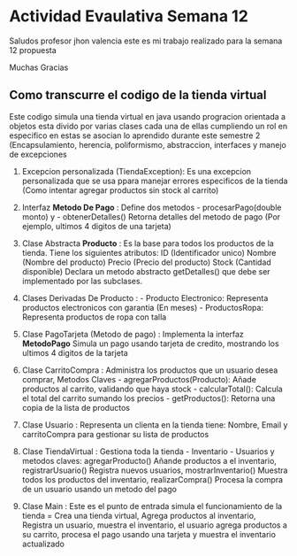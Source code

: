 # Actividad Evaulativa Semana 12

Saludos profesor jhon valencia este es mi trabajo realizado para la semana 12 propuesta 

Muchas Gracias 


## Como transcurre el codigo de la tienda virtual

Este codigo simula una tienda virtual en java usando progracion orientada a objetos esta divido por varias clases cada una de ellas cumpliendo un rol en especifico en estas se asocian lo aprendido durante este semestre 2 (Encapsulamiento, herencia, poliformismo, abstraccion, interfaces y manejo de excepciones

1. Excepcion personalizada (TiendaException): Es una excepcion personalizada que se usa ppara manejar errores especificos de la tienda (Como intentar agregar productos sin stock al carrito)

2. Interfaz **Metodo De Pago** : Define dos metodos - procesarPago(double monto) y - obtenerDetalles() Retorna detalles del metodo de pago (Por ejemplo, ultimos 4 digitos de una tarjeta)

3. Clase Abstracta **Producto** : Es la base para todos los productos de la tienda. Tiene los siguientes atributos: ID (Identificador unico) Nombre (Nombre del producto) Precio (Precio del producto) Stock (Cantidad disponible) Declara un metodo abstracto getDetalles() que debe ser implementado por las subclases.

4. Clases Derivadas De Producto : - Producto Electronico: Representa productos electronicos con garantia (En meses) - ProductosRopa: Representa productos de ropa con talla

5. Clase PagoTarjeta (Metodo de pago) : Implementa la interfaz **MetodoPago** Simula un pago usando tarjeta de credito, mostrando los ultimos 4 digitos de la tarjeta 

6. Clase CarritoCompra : Administra los productos que un usuario desea comprar, Metodos Claves - agregarProductos(Producto): Añade productos al carrito, validando que haya stock - calcularTotal(): Calcula el total del carrito sumando los precios - getProductos(): Retorna una copia de la lista de productos 

7. Clase Usuario : Representa un clienta en la tienda tiene: Nombre, Email y carritoCompra para gestionar su lista de productos 

8. Clase TiendaVirtual : Gestiona toda la tienda - Inventario - Usuarios y metodos claves: agregarProducto() Añande productos a el inventario, registrarUsuario() Registra nuevos usuarios, mostrarInventario() Muestra todos los productos del inventario, realizarCompra() Procesa la compra de un usuario usando un metodo del pago

9. Clase Main : Este es el punto de entrada simula el funcionamiento de la tienda = Crea una tienda virtual, Agrega productos al inventario, Registra un usuario, muestra el inventario, el usuario agrega productos a su carrito, procesa el pago usando una tarjeta y muestra el inventario actualizado   
